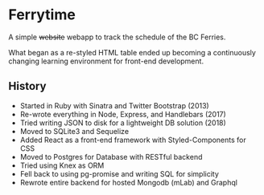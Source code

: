 # Ferrytime

A simple ~~website~~ webapp to track the schedule of the BC Ferries.

What began as a re-styled HTML table ended up becoming a continuously changing learning environment for front-end development.

## History 
- Started in Ruby with Sinatra and Twitter Bootstrap (2013)
- Re-wrote everything in Node, Express, and Handlebars (2017)
- Tried writing JSON to disk for a lightweight DB solution (2018)
- Moved to SQLite3 and Sequelize 
- Added React as a front-end framework with Styled-Components for CSS
- Moved to Postgres for Database with RESTful backend
- Tried using Knex as ORM
- Fell back to using pg-promise and writing SQL for simplicity
- Rewrote entire backend for hosted Mongodb (mLab) and Graphql
